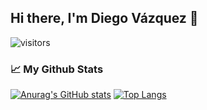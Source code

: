 ## Hi there, I'm Diego Vázquez 👋 
![visitors](https://visitor-badge.glitch.me/badge?page_id=page.id)

### 📈 My Github Stats
[![Anurag's GitHub stats](https://github-readme-stats.vercel.app/api?username=anuraghazra)](https://github.com/anuraghazra/github-readme-stats)
[![Top Langs](https://github-readme-stats.vercel.app/api/top-langs/?username=anuraghazra)](https://github.com/anuraghazra/github-readme-stats)

<!--
**dkaerit/dkaerit** is a ✨ _special_ ✨ repository because its `README.md` (this file) appears on your GitHub profile.

Here are some ideas to get you started:

- 🔭 I’m currently working on ...
- 🌱 I’m currently learning ...
- 👯 I’m looking to collaborate on ...
- 🤔 I’m looking for help with ...
- 💬 Ask me about ...
- 📫 How to reach me: ...
- 😄 Pronouns: ...
- ⚡ Fun fact: ...

![dkaerit's Github Stats](https://github-readme-stats.vercel.app/api?username=dkaerit&bg_color=30,161b22,0e1218&title_color=fff&text_color=fff&border_color=30363d&show_icons=true)
[![Top Langs](https://github-readme-stats.vercel.app/api/top-langs/?username=dkaerit&bg_color=30,161b22,0e1218&title_color=fff&text_color=fff&border_color=30363d&card_width=445&layout=compact)](https://github.com/dkaerit/github-readme-stats)
-->
